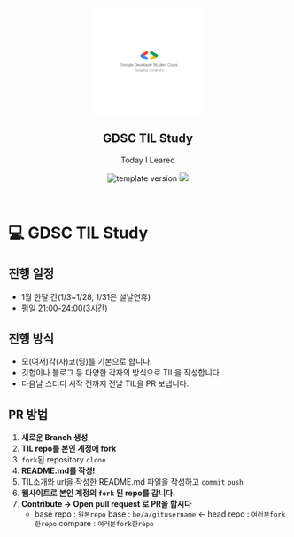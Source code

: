 <br/>
<p align="middle" >
  <img width="200px;" src="./images/로고_background-none.png"/>
</p>
<h2 align="middle">GDSC TIL Study</h2>
<p align="middle">Today I Leared</p>
<p align="middle">
  <img src="https://img.shields.io/badge/version-1.0.0-blue?style=flat-square" alt="template version"/>
  <img src="https://img.shields.io/badge/language-md-md.svg?style=flat-square"/>
</p>

<br/>

# 💻 GDSC TIL Study

## 진행 일정

- 1월 한달 간(1/3~1/28, 1/31은 설날연휴)
- 평일 21:00-24:00(3시간)

## 진행 방식

- 모(여서)각(자)코(딩)를 기본으로 합니다.
- 깃헙이나 블로그 등 다양한 각자의 방식으로 TIL을 작성합니다.
- 다음날 스터디 시작 전까지 전날 TIL을 PR 보냅니다.

## PR 방법

1. **새로운 Branch 생성**
2. **TIL repo를 본인 계정에 fork**
3. `fork`된 repository `clone`
4. **README.md를 작성!**
5. TIL소개와 url을 작성한 README.md 파일을 작성하고 `commit` `push`
6. **웹사이트로 본인 계정의 `fork` 된 repo를 갑니다.**
7. **Contribute → Open pull request 로 PR을 합시다**
   - base repo : `원본repo` base : `be/a/gitusername` ← head repo : `여러분fork한repo` compare : `여러분fork한repo`
